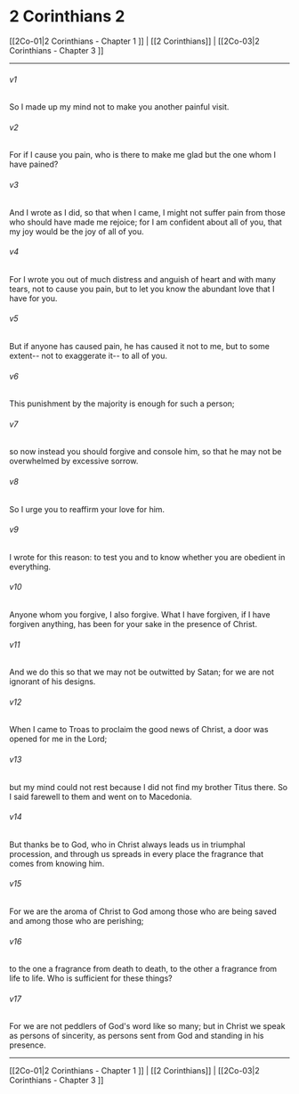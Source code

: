 # 2 Corinthians 2

[[2Co-01|2 Corinthians - Chapter 1 ]] | [[2 Corinthians]] | [[2Co-03|2 Corinthians - Chapter 3 ]]
***

###### v1
So I made up my mind not to make you another painful visit.
###### v2
For if I cause you pain, who is there to make me glad but the one whom I have pained?
###### v3
And I wrote as I did, so that when I came, I might not suffer pain from those who should have made me rejoice; for I am confident about all of you, that my joy would be the joy of all of you.
###### v4
For I wrote you out of much distress and anguish of heart and with many tears, not to cause you pain, but to let you know the abundant love that I have for you.
###### v5
But if anyone has caused pain, he has caused it not to me, but to some extent-- not to exaggerate it-- to all of you.
###### v6
This punishment by the majority is enough for such a person;
###### v7
so now instead you should forgive and console him, so that he may not be overwhelmed by excessive sorrow.
###### v8
So I urge you to reaffirm your love for him.
###### v9
I wrote for this reason: to test you and to know whether you are obedient in everything.
###### v10
Anyone whom you forgive, I also forgive. What I have forgiven, if I have forgiven anything, has been for your sake in the presence of Christ.
###### v11
And we do this so that we may not be outwitted by Satan; for we are not ignorant of his designs.
###### v12
When I came to Troas to proclaim the good news of Christ, a door was opened for me in the Lord;
###### v13
but my mind could not rest because I did not find my brother Titus there. So I said farewell to them and went on to Macedonia.
###### v14
But thanks be to God, who in Christ always leads us in triumphal procession, and through us spreads in every place the fragrance that comes from knowing him.
###### v15
For we are the aroma of Christ to God among those who are being saved and among those who are perishing;
###### v16
to the one a fragrance from death to death, to the other a fragrance from life to life. Who is sufficient for these things?
###### v17
For we are not peddlers of God's word like so many; but in Christ we speak as persons of sincerity, as persons sent from God and standing in his presence.

***

[[2Co-01|2 Corinthians - Chapter 1 ]] | [[2 Corinthians]] | [[2Co-03|2 Corinthians - Chapter 3 ]]
